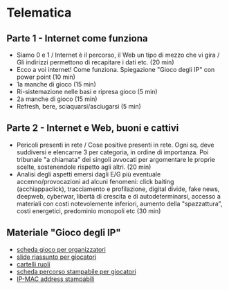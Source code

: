 # Telematica

## Parte 1 - Internet come funziona
- Siamo 0 e 1 / Internet è il percorso, il Web un tipo di mezzo che vi gira / Gli indirizzi permettono di recapitare i dati etc. (20 min)
- Ecco a voi internet! Come funziona. Spiegazione "Gioco degli IP" con power point (10 min)
- 1a manche di gioco (15 min)
- Ri-sistemazione nelle basi e ripresa gioco (5 min)
- 2a manche di gioco (15 min)
- Refresh, bere, sciaquarsi/asciugarsi (5 min)

## Parte 2 - Internet e Web, buoni e cattivi
- Pericoli presenti in rete / Cose positive presenti in rete. Ogni sq. deve suddiversi e elencarne 3 per categoria, in ordine di importanza. Poi tribunale "a chiamata" dei singoli avvocati per argomentare le proprie scelte, sostenendole rispetto agli altri. (20 min)
- Analisi degli aspetti emersi dagli E/G più eventuale accenno/provocazioni ad alcuni fenomeni: click baiting (acchiappaclick), tracciamento e profilazione, digital divide, fake news, deepweb, cyberwar, libertà di crescita e di autodeterminarsi, accesso a materiali con costi notevolemente inferiori, aumento della "spazzattura", costi energetici, predominio monopoli etc (30 min)

## Materiale "Gioco degli IP"
- [scheda gioco per organizzatori](scheda_gioco_telematica.odt)
- [slide riassunto per giocatori](riassunto_per_giocatori.odp)
- [cartelli ruoli](ruoli.odt)
- [scheda percorso stampabile per giocatori](scheda_percorso_per_stampa.odt)
- [IP-MAC address stampabili](IP-MAC_address_stampa.ods)
